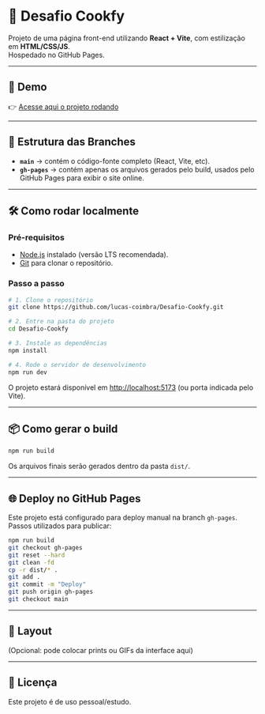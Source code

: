 # 🍳 Desafio Cookfy

Projeto de uma página front-end utilizando **React + Vite**, com estilização em **HTML/CSS/JS**.  
Hospedado no GitHub Pages.

---

## 🚀 Demo

👉 [Acesse aqui o projeto rodando](https://lucas-coimbra.github.io/Desafio-Cookfy/)

---

## 📂 Estrutura das Branches

- **`main`** → contém o código-fonte completo (React, Vite, etc).  
- **`gh-pages`** → contém apenas os arquivos gerados pelo build, usados pelo GitHub Pages para exibir o site online.  

---

## 🛠️ Como rodar localmente

### Pré-requisitos
- [Node.js](https://nodejs.org/) instalado (versão LTS recomendada).  
- [Git](https://git-scm.com/) para clonar o repositório.

### Passo a passo
```bash
# 1. Clone o repositório
git clone https://github.com/lucas-coimbra/Desafio-Cookfy.git

# 2. Entre na pasta do projeto
cd Desafio-Cookfy

# 3. Instale as dependências
npm install

# 4. Rode o servidor de desenvolvimento
npm run dev
```

O projeto estará disponível em [http://localhost:5173](http://localhost:5173) (ou porta indicada pelo Vite).

---

## 📦 Como gerar o build

```bash
npm run build
```

Os arquivos finais serão gerados dentro da pasta `dist/`.

---

## 🌐 Deploy no GitHub Pages

Este projeto está configurado para deploy manual na branch `gh-pages`.  
Passos utilizados para publicar:

```bash
npm run build
git checkout gh-pages
git reset --hard
git clean -fd
cp -r dist/* .
git add .
git commit -m "Deploy"
git push origin gh-pages
git checkout main
```

---

## 📸 Layout

(Opcional: pode colocar prints ou GIFs da interface aqui)

---

## 📄 Licença
Este projeto é de uso pessoal/estudo.  
